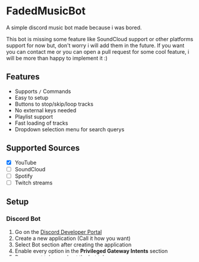 # FadedMusicBot
A simple discord music bot made because i was bored.

This bot is missing some feature like SoundCloud support or other platforms support for now but, don't worry i will add them in the future.
If you want you can contact me or you can open a pull request for some cool feature, i will be more than happy to implement it :)

## Features
- Supports `/` Commands
- Easy to setup
- Buttons to stop/skip/loop tracks
- No external keys needed
- Playlist support
- Fast loading of tracks
- Dropdown selection menu for search querys

## Supported Sources
- [x] YouTube
- [ ] SoundCloud
- [ ] Spotify
- [ ] Twitch streams

## Setup

### Discord Bot

1. Go on the [Discord Developer Portal](https://discord.com/developers/applications)
2. Create a new application (Call it how you want)
3. Select Bot section after creating the application
4. Enable every option in the **Privileged Gateway Intents** section
5. Press reset token and get the bot token
6. Save the token somewhere, it will be required for the next step!

### Installing FadedMusicBot

1. Install Java 11 or higher
2. Install the lastest release of FadedMusicBot from the releases page
3. Put the FadedMusicBot-X.X.X.jar in a folder
4. Install the start file for your OS.
   - Use the start.`bat` for windows
   - Use the start.`sh` for ubuntu.
     - If you are using ubuntu you will have to install `screen` using `sudo apt-get install screen`
5. Execute the start file, and configure the bot token in the `config.yml` file
6. Enjoy :)

## Commands
- `/play [Track]` Plays a track from a link or title
- `/stop` Stops the current track
- `/loop [Current/Playlist]` Loops the current track or the current playlist/queue
- `/ping` Shows the bot current ping
   
